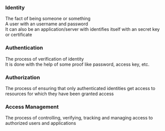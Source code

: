 ### Identity

The fact of being someone or something  
A user with an username and password  
It can also be an application/server with identifies itself with an secret key or certificate

### Authentication

The process of verification of identity  
It is done with the help of some proof like password, access key, etc.

### Authorization

The process of ensuring that only authenticated identities get access to resources for which they have been granted access

### Access Management

The process of controlling, verifying, tracking and managing access to authorized users and applications